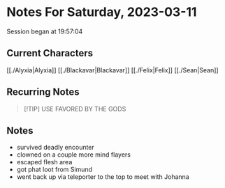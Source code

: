 # Notes For Saturday, 2023-03-11
Session began at 19:57:04
## Current Characters
[[./Alyxia|Alyxia]]
[[./Blackavar|Blackavar]]
[[./Felix|Felix]]
[[./Sean|Sean]]
## Recurring Notes
>[!TIP] USE FAVORED BY THE GODS
## Notes
- survived deadly encounter
- clowned on a couple more mind flayers
- escaped flesh area
- got phat loot from Simund
- went back up via teleporter to the top to meet with Johanna